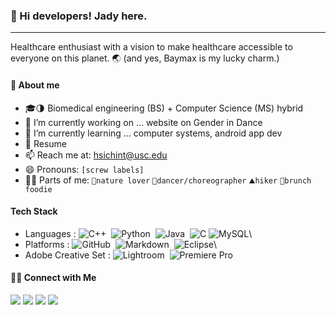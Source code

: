 ### 👋 Hi developers! Jady here.
---------------------------------------------------------
Healthcare enthusiast with a vision to make healthcare accessible to everyone on this planet. 🌏
(and yes, Baymax is my lucky charm.)

#### 👧 About me

- 🎓🌗 Biomedical engineering (BS) + Computer Science (MS) hybrid
- 🔭 I’m currently working on ... website on Gender in Dance
- 🌱 I’m currently learning ... computer systems, android app dev
- 📄 Resume
- 📫 Reach me at: hsichint@usc.edu
- 😄 Pronouns: `[screw labels]`
- 🙆‍♀️ Parts of me: `🌿nature lover` `💃dancer/choreographer` `⛰️hiker` `🍳brunch foodie` 

#### Tech Stack
- Languages : 
![C++](https://img.shields.io/badge/-C++-05122A?style=flat&logo=C%2B%2B&logoColor=00599C)&nbsp;
![Python](https://img.shields.io/badge/-Python-05122A?style=flat&logo=python)&nbsp;
![Java](https://img.shields.io/badge/-Java-05122A?style=flat&logo=Java&logoColor=FFA518)&nbsp;
![C](https://img.shields.io/badge/-C-05122A?style=flat&logo=C&logoColor=A8B9CC)
![MySQL](https://img.shields.io/badge/-MySQL-05122A?style=flat&logo=adobe-premierepro)\
- Platforms : 
![GitHub](https://img.shields.io/badge/-GitHub-05122A?style=flat&logo=github)&nbsp;
![Markdown](https://img.shields.io/badge/-Markdown-05122A?style=flat&logo=markdown)&nbsp;
![Eclipse](https://img.shields.io/badge/-Eclipse-05122A?style=flat&logo=eclipse-ide&logoColor=2C2255)\
- Adobe Creative Set :
![Lightroom](https://img.shields.io/badge/-Lightroon-05122A?style=flat&logo=adobe-lightroom)&nbsp;
![Premiere Pro](https://img.shields.io/badge/-Premiere%20Pro-05122A?style=flat&logo=adobe-premierepro)&nbsp;

#### 🤝🏻 Connect with Me
<p>
  <a href="https://www.linkedin.com/in/htsao/"><img src="https://img.shields.io/badge/-Jady%20Tsao-0077B5?style=flat&logo=Linkedin&logoColor=white"/></a>
  <a href="mailto:hsichint@usc.edu"><img src="https://img.shields.io/badge/-hsichint@usc.edu-D14836?style=flat&logo=Gmail&logoColor=white"/></a>
  <a href="https://facebook.com/jadytsao"><img src="https://img.shields.io/badge/-@jadytsao-1877F2?style=flat&logo=Facebook&logoColor=white"/></a>
  <a href="https://www.youtube.com/channel/UC_GTVGZXiQSXNDUvkZ-NeyA"><img src="https://img.shields.io/badge/-Jady%20Tsao-d61c1c?style=flat&logo=Youtube&logoColor=white"/></a>
</p>
<!--
**jtsao1/jtsao1** is a ✨ _special_ ✨ repository because its `README.md` (this file) appears on your GitHub profile.

Here are some ideas to get you started:

- 🔭 I’m currently working on ...
- 🌱 I’m currently learning ...
- 👯 I’m looking to collaborate on ...
- 🤔 I’m looking for help with ...
- 💬 Ask me about ...
- 📫 How to reach me: ...
- 😄 Pronouns: ...
- ⚡ Fun fact: ...
-->
